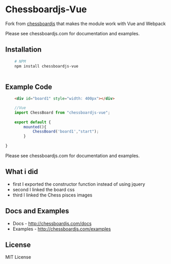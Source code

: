 # Chessboardjs-Vue


Fork from [chessboardjs](https://github.com/oakmac/chessboardjs) that makes the module  work with Vue and Webpack

Please see chessboardjs.com for documentation and examples.

## Installation 


```sh
    # NPM
    npm install chessboardjs-vue
    
```

## Example Code

```html
    <div id="board1" style="width: 400px"></div>
```
```js
    //Vue
    import ChessBoard from "chessboardjs-vue";
    
    export default {
        mounted(){
            ChessBoard('board1',"start");
        }
  
}

```
Please see chessboardjs.com for documentation and examples.

## What i did 


- first I exported the constructor function instead of using jquery   
- second I linked the board css 
- third I linked the Chess pisces images 

## Docs and Examples

- Docs - <http://chessboardjs.com/docs>
- Examples - <http://chessboardjs.com/examples>

## License

MIT License



